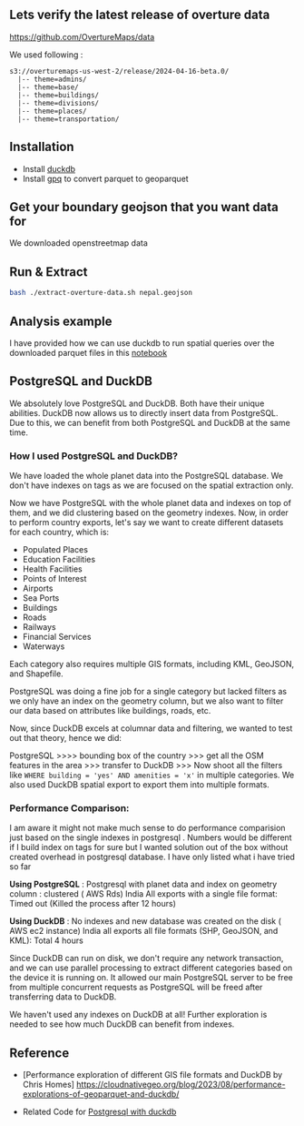 ## Lets verify the latest release of overture data 

https://github.com/OvertureMaps/data

We used following : 

```
s3://overturemaps-us-west-2/release/2024-04-16-beta.0/
  |-- theme=admins/
  |-- theme=base/
  |-- theme=buildings/
  |-- theme=divisions/
  |-- theme=places/
  |-- theme=transportation/
```

## Installation 

- Install [duckdb](https://duckdb.org/docs/installation/index) 
- Install [gpq](https://github.com/planetlabs/gpq#installation) to convert parquet to geoparquet 


## Get your boundary geojson that you want data for 

We downloaded openstreetmap data 

## Run & Extract 

```bash 
bash ./extract-overture-data.sh nepal.geojson 
```

## Analysis example 

I have provided how we can use duckdb to run spatial queries over the downloaded parquet files in this [notebook](./overture_duckdb.ipynb) 


## PostgreSQL and DuckDB

We absolutely love PostgreSQL and DuckDB. Both have their unique abilities. DuckDB now allows us to directly insert data from PostgreSQL. Due to this, we can benefit from both PostgreSQL and DuckDB at the same time.

### How I used PostgreSQL and DuckDB?

We have loaded the whole planet data into the PostgreSQL database. We don't have indexes on tags as we are focused on the spatial extraction only.

Now we have PostgreSQL with the whole planet data and indexes on top of them, and we did clustering based on the geometry indexes. Now, in order to perform country exports, let's say we want to create different datasets for each country, which is:

- Populated Places
- Education Facilities
- Health Facilities
- Points of Interest
- Airports
- Sea Ports
- Buildings
- Roads
- Railways
- Financial Services
- Waterways

Each category also requires multiple GIS formats, including KML, GeoJSON, and Shapefile.

PostgreSQL was doing a fine job for a single category but lacked filters as we only have an index on the geometry column, but we also want to filter our data based on attributes like buildings, roads, etc.

Now, since DuckDB excels at columnar data and filtering, we wanted to test out that theory, hence we did:

PostgreSQL >>>> bounding box of the country >>> get all the OSM features in the area >>> transfer to DuckDB >>> Now shoot all the filters like `WHERE building = 'yes' AND amenities = 'x'` in multiple categories. We also used DuckDB spatial export to export them into multiple formats.

### Performance Comparison:

I am aware it might not make much sense to do performance comparision just based on the single indexes in postgresql . Numbers would be different if I build index on tags for sure but I wanted solution out of the box without created overhead in postgresql database. I have only listed what i have tried so far 

**Using PostgreSQL** : Postgresql with planet data and index on geometry column : clustered ( AWS Rds)
India All exports with a single file format: Timed out (Killed the process after 12 hours)

**Using DuckDB** : No indexes and new database was created on the disk ( AWS ec2 instance)
India all exports all file formats (SHP, GeoJSON, and KML): Total 4 hours

Since DuckDB can run on disk, we don't require any network transaction, and we can use parallel processing to extract different categories based on the device it is running on. It allowed our main PostgreSQL server to be free from multiple concurrent requests as PostgreSQL will be freed after transferring data to DuckDB.

We haven't used any indexes on DuckDB at all! Further exploration is needed to see how much DuckDB can benefit from indexes.


## Reference 

- [Performance exploration of different GIS file formats and DuckDB by Chris Homes] https://cloudnativegeo.org/blog/2023/08/performance-explorations-of-geoparquet-and-duckdb/ 

- Related Code for [Postgresql with duckdb](https://github.com/hotosm/raw-data-api/blob/b2f2a1b532aed52eb917185890b4761771652c91/src/query_builder/builder.py#L883)